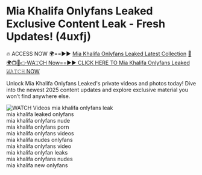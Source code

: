 # Mia Khalifa Onlyfans Leaked Exclusive Content Leak - Fresh Updates! (4uxfj)

🔥 ACCESS NOW 🌍==►► <a href="https://tinyurl.com/3fjeunct" rel="nofollow">Mia Khalifa Onlyfans Leaked Latest Collection</a></h3>
[🔴🌍📺📱👉WA𝚃CH Now==►► CLICK HERE TO Mia Khalifa Onlyfans Leaked 𝚆𝙰𝚃𝙲𝙷 NOW](https://tinyurl.com/3fjeunct)

Unlock Mia Khalifa Onlyfans Leaked's private videos and photos today! Dive into the newest 2025 content updates and explore exclusive material you won’t find anywhere else.


<a href="https://tinyurl.com/3fjeunct" rel="nofollow" data-target="animated-image.originalLink"><img src="https://camo.githubusercontent.com/8a4f000d20f83aca3bf7ec5f350d767afa0574a8a352519fd8cfa583a6f93a33/68747470733a2f2f692e696d6775722e636f6d2f644a486b345a712e676966" alt="WATCH Videos" data-canonical-src="https://i.imgur.com/dJHk4Zq.gif" style="max-width: 100%; display: inline-block;" data-target="animated-image.originalImage"></a>
mia khalifa onlyfans leak<br>
mia khalifa leaked onlyfans<br>
mia khalifa onlyfans nude<br>
mia khalifa onlyfans porn<br>
mia khalifa onlyfans videos<br>
mia khalifa nudes onlyfans<br>
mia khalifa onlyfans video<br>
mia khalifa onlyfan leaks<br>
mia khalifa onlyfans nudes<br>
mia khalifa new onlyfans